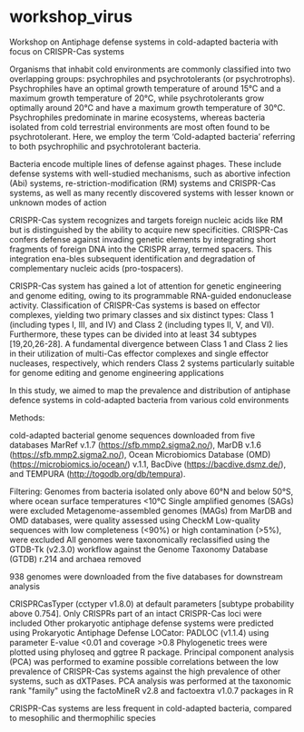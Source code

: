 # workshop_virus

Workshop on Antiphage defense systems in cold-adapted bacteria with focus on CRISPR-Cas systems

Organisms that inhabit cold environments are commonly classified into two overlapping groups: psychrophiles and psychrotolerants (or psychrotrophs). Psychrophiles have an optimal growth temperature of around 15°C and a maximum growth temperature of 20°C, while psychrotolerants grow optimally around 20°C and have a maximum growth temperature of 30°C. Psychrophiles predominate in marine ecosystems, whereas bacteria isolated from cold terrestrial environments are most often found to be psychrotolerant. Here, we employ the term ‘Cold-adapted bacteria’ referring to both psychrophilic and psychrotolerant bacteria. 

Bacteria encode multiple lines of defense against phages. These include defense systems with well-studied mechanisms, such as abortive infection (Abi) systems, re-striction-modification (RM) systems and CRISPR-Cas systems, as well as many recently discovered systems with lesser known or unknown modes of action 

CRISPR-Cas system recognizes and targets foreign nucleic acids like RM but is distinguished by the ability to acquire new specificities. CRISPR-Cas confers defense against invading genetic elements by integrating short fragments of foreign DNA into the CRISPR array, termed spacers. This integration ena-bles subsequent identification and degradation of complementary nucleic acids (pro-tospacers).

CRISPR-Cas system has gained a lot of attention for genetic engineering and genome editing, owing to its programmable RNA-guided endonuclease activity. Classification of CRISPR-Cas systems is based on effector complexes, yielding two primary classes and six distinct types: Class 1 (including types I, III, and IV) and Class 2 (including types II, V, and VI). Furthermore, these types can be divided into at least 34 subtypes [19,20,26-28]. A fundamental divergence between Class 1 and Class 2 lies in their utilization of multi-Cas effector complexes and single effector nucleases, respectively, which renders Class 2 systems particularly suitable for genome editing and genome engineering applications 

In this study, we aimed to map the prevalence and distribution of antiphase defence systems in cold-adapted bacteria from various cold environments

Methods: 

cold-adapted bacterial genome sequences downloaded from five databases MarRef v.1.7 (https://sfb.mmp2.sigma2.no/), MarDB v.1.6 (https://sfb.mmp2.sigma2.no/), Ocean Microbiomics Database (OMD) (https://microbiomics.io/ocean/) v.1.1, BacDive (https://bacdive.dsmz.de/), and TEMPURA (http://togodb.org/db/tempura). 

Filtering:
Genomes from bacteria  isolated only above 60°N and below 50°S, where ocean surface temperatures <10°C
Single amplified genomes (SAGs) were excluded 
Metagenome-assembled genomes (MAGs) from MarDB and OMD databases, were quality assessed using CheckM 
Low-quality sequences with low completeness (<90%) or high contamination (>5%), were excluded 
All genomes were taxonomically reclassified using the GTDB-Tk (v2.3.0) workflow against the Genome Taxonomy Database (GTDB) r.214 and archaea removed

938 genomes were downloaded from the five databases for downstream analysis

CRISPRCasTyper (cctyper v1.8.0) at default parameters [subtype probability above 0.754]. Only CRISPRs part of an intact CRISPR-Cas loci were included
Other prokaryotic antiphage defense systems were predicted using Prokaryotic Antiphage Defense LOCator: PADLOC (v1.1.4) using parameter E-value <0.01 and coverage >0.8
Phylogenetic trees were plotted using phyloseq and ggtree R package. 
Principal component analysis (PCA) was performed to examine possible correlations between the low prevalence of CRISPR-Cas systems against the high prevalence of other systems, such as dXTPases. PCA analysis was performed at the taxonomic rank "family" using the factoMineR v2.8 and factoextra v1.0.7 packages in R

CRISPR-Cas systems are less frequent in cold-adapted bacteria, compared to mesophilic and thermophilic species

